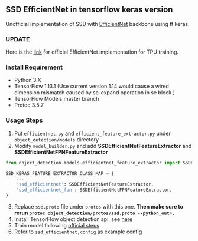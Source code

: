 ## SSD EfficientNet in tensorflow keras version
Unofficial implementation of SSD with [EfficientNet](https://arxiv.org/abs/1905.11946) backbone using tf keras. 

### UPDATE
Here is the [link](https://github.com/tensorflow/tpu/tree/master/models/official/efficientnet) for official EfficientNet implementation for TPU training. 

### Install Requirement
- Python 3.X
- TensorFlow 1.13.1 (Use current version 1.14 would cause a wired dimension mismatch caused by se-expand operation in se block.) 
- TensorFlow Models master branch
- Protoc 3.5.7

### Usage Steps
1. Put `efficientnet.py` and `efficient_feature_extractor.py` under `object_detection/models` directory
2. Modify `model_builder.py` and add **SSDEfficientNetFeatureExtractor** and **SSDEfficientNetFPNFeatureExtractor**
```python
from object_detection.models.efficientnet_feature_extractor import SSDEfficientNetFeatureExtractor, SSDEfficientNetFPNFeatureExtractor

SSD_KERAS_FEATURE_EXTRACTOR_CLASS_MAP = {
    ...
    'ssd_efficientnet': SSDEfficientNetFeatureExtractor,
    'ssd_efficientnet_fpn': SSDEfficientNetFPNFeatureExtractor,
}
```
3. Replace `ssd.proto` file under `protos` with this one. **Then make sure to rerun `protoc object_detection/protos/ssd.proto --python_out=.`**
4. Install TensorFlow object detection api: see [here](https://github.com/tensorflow/models/blob/master/research/object_detection/g3doc/installation.md)
5. Train model following [official steps](https://github.com/tensorflow/models/blob/master/research/object_detection/g3doc/running_locally.md)
6. Refer to `ssd_efficientnet,config` as example config
